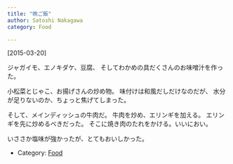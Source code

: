 ```yaml
---
title: "晩ご飯"
author: Satoshi Nakagawa
category: Food

---
```


[2015-03-20]  

 ジャガイモ、エノキダケ、豆腐、
そしてわかめの具だくさんのお味噌汁を作った。

 小松菜とじゃこ、お揚げさんの炒め物。
味付けは和風だしだけなのだが、
水分が足りないのか、ちょっと焦げてしまった。

 そして、メインディッシュの牛肉だ。
牛肉を炒め、エリンギを加える。
エリンギを先に炒めるべきだった。
そこに焼き肉のたれをかける。いいにおい。

 いささか塩味が強かったが、とてもおいしかった。

- Category: [Food](/categories.html#Food)

